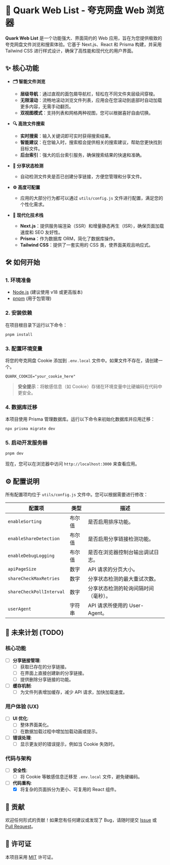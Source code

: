 # 🚀 Quark Web List - 夸克网盘 Web 浏览器

**Quark Web List** 是一个功能强大、界面简约的 Web 应用，旨在为您提供极致的夸克网盘文件浏览和搜索体验。它基于 Next.js、React 和 Prisma 构建，并采用 Tailwind CSS 进行样式设计，确保了高性能和现代化的用户界面。

  <!-- 建议替换为真实的截图 -->

## ✨ 核心功能

- **🗂️ 智能文件浏览**
  - **层级导航**：通过直观的面包屑导航栏，轻松在不同文件夹层级间穿梭。
  - **无限滚动**：流畅地滚动浏览文件列表，应用会在您滚动到底部时自动加载更多内容，无需手动翻页。
  - **双视图模式**：支持列表和网格两种视图，您可以根据喜好自由切换。

- **🔍 高效文件搜索**
  - **实时搜索**：输入关键词即可实时获得搜索结果。
  - **智能建议**：在您输入时，搜索框会提供相关的搜索建议，帮助您更快找到目标文件。
  - **后台索引**：强大的后台索引服务，确保搜索结果的快速和准确。

- **🔗 分享状态检测**
  - 自动检测文件夹是否已创建分享链接，方便您管理和分享文件。

- **⚙️ 高度可配置**
  - 应用的大部分行为都可以通过 `utils/config.js` 文件进行配置，满足您的个性化需求。

- **🚀 现代化技术栈**
  - **Next.js**：提供服务端渲染（SSR）和增量静态再生（ISR），确保页面加载速度和 SEO 友好性。
  - **Prisma**：作为数据库 ORM，简化了数据库操作。
  - **Tailwind CSS**：提供了一套实用的 CSS 类，使界面美观且响应式。

## 🛠️ 如何开始

### 1. 环境准备

- [Node.js](https://nodejs.org/) (建议使用 v18 或更高版本)
- [pnpm](https://pnpm.io/) (用于包管理)

### 2. 安装依赖

在项目根目录下运行以下命令：

```bash
pnpm install
```

### 3. 配置环境变量

将您的夸克网盘 Cookie 添加到 `.env.local` 文件中。如果文件不存在，请创建一个。

```
QUARK_COOKIE="your_cookie_here"
```

> **安全提示**：将敏感信息（如 Cookie）存储在环境变量中比硬编码在代码中更安全。

### 4. 数据库迁移

本项目使用 Prisma 管理数据库。运行以下命令来初始化数据库并应用迁移：

```bash
npx prisma migrate dev
```

### 5. 启动开发服务器

```bash
pnpm dev
```

现在，您可以在浏览器中访问 `http://localhost:3000` 来查看应用。

## ⚙️ 配置说明

所有配置项均位于 `utils/config.js` 文件中。您可以根据需要进行修改：

| 配置项                  | 类型    | 描述                                           |
| ----------------------- | ------- | ---------------------------------------------- |
| `enableSorting`         | 布尔值  | 是否启用排序功能。                             |
| `enableShareDetection`  | 布尔值  | 是否启用分享链接检测功能。                     |
| `enableDebugLogging`    | 布尔值  | 是否在浏览器控制台输出调试日志。               |
| `apiPageSize`           | 数字    | API 请求的分页大小。                           |
| `shareCheckMaxRetries`  | 数字    | 分享状态检测的最大重试次数。                   |
| `shareCheckPollInterval`| 数字    | 分享状态检测的轮询间隔时间（毫秒）。           |
| `userAgent`             | 字符串  | API 请求所使用的 User-Agent。                  |

## 🚀 未来计划 (TODO)

### 核心功能
- [ ] **分享链接管理**:
  - [ ] 获取已存在的分享链接。
  - [ ] 在界面上直接创建新的分享链接。
  - [ ] 提供删除分享链接的功能。
- [ ] **缓存机制**:
  - [ ] 为文件列表增加缓存，减少 API 请求，加快加载速度。

### 用户体验 (UX)
- [ ] **UI 优化**:
  - [ ] 整体界面美化。
  - [ ] 在数据加载过程中增加加载动画或提示。
- [ ] **错误处理**:
  - [ ] 显示更友好的错误提示，例如当 Cookie 失效时。

### 代码与架构
- [ ] **安全性**:
  - [ ] 将 Cookie 等敏感信息迁移至 `.env.local` 文件，避免硬编码。
- [ ] **代码重构**:
  - [X] 将复杂的页面拆分为更小、可复用的 React 组件。

## 🤝 贡献

欢迎任何形式的贡献！如果您有任何建议或发现了 Bug，请随时提交 [Issue](https://github.com/DSLZL/quark/issues) 或 [Pull Request](https://github.com/DSLZL/quark/pulls)。

## 📄 许可证

本项目采用 [MIT](LICENSE) 许可证。
